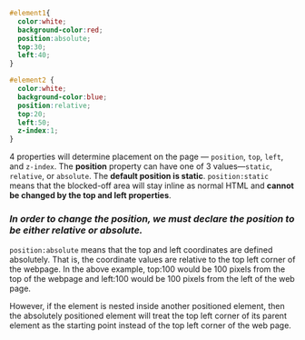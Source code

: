 ```css
#element1{
  color:white;
  background-color:red; 
  position:absolute; 
  top:30; 
  left:40;
}

#element2 {
  color:white;
  background-color:blue; 
  position:relative; 
  top:20; 
  left:50; 
  z-index:1;
}
```
4 properties will determine placement on the page — `position`, `top`, `left`, and `z-index`. 
The **position** property can have one of 3 values—`static`, `relative`, or `absolute`. The **default position is static**.
`position:static` means that the blocked-off area will stay inline as normal HTML and **cannot be changed by the top and left properties**. 

### _In order to change the position, we must declare the position to be either relative or absolute._

`position:absolute` means that the top and left coordinates are defined absolutely. That is, the coordinate values are relative to the top left corner of the webpage. In the above example, top:100 would be 100 pixels from the top of the webpage and left:100 would be 100 pixels from the left of the web page. 

However, if the element is nested inside another positioned element, then the absolutely positioned element will treat the top left corner of its parent element as the starting point instead of the top left corner of the web page.
